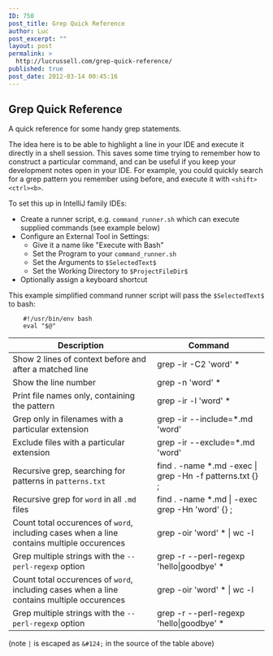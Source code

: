 ```yaml
---
ID: 750
post_title: Grep Quick Reference
author: Luc
post_excerpt: ""
layout: post
permalink: >
  http://lucrussell.com/grep-quick-reference/
published: true
post_date: 2012-03-14 00:45:16
---
```

## Grep Quick Reference
A quick reference for some handy grep statements.

The idea here is to be able to highlight a line in your IDE and execute it directly in a shell session. This saves some time trying to remember how to construct a particular command, and can be useful if you keep your development notes open in your IDE. For example, you could quickly search for a grep pattern you remember using before, and execute it with `<shift><ctrl><b>`.

To set this up in IntelliJ family IDEs:
*   Create a runner script, e.g. `command_runner.sh` which can execute supplied commands (see example below)
*   Configure an External Tool in Settings:
    *   Give it a name like "Execute with Bash"
    *   Set the Program to your `command_runner.sh`
    *   Set the Arguments to `$SelectedText$`
    *   Set the Working Directory to `$ProjectFileDir$`
*   Optionally assign a keyboard shortcut

This example simplified command runner script will pass the `$SelectedText$` to bash:

        #!/usr/bin/env bash
        eval "$@"


| Description  | Command |
| --- | --- |
| Show 2 lines of context before and after a matched line | grep -ir -C2 'word' * |
| Show the line number | grep -n 'word' * |
| Print file names only, containing the pattern | grep -ir -l 'word' * |
| Grep only in filenames with a particular extension | grep -ir --include=*.md 'word' |
| Exclude files with a particular extension | grep -ir --exclude=*.md 'word' |
| Recursive grep, searching for patterns in `patterns.txt` | find . -name *.md -exec &#124; grep -Hn -f patterns.txt {} ; |
| Recursive grep for `word` in all `.md` files | find . -name *.md &#124; -exec grep -Hn 'word' {} ; |
| Count total occurences of `word`, including cases when a line contains multiple occurences | grep -oir 'word' * &#124; wc -l |
| Grep multiple strings with the `--perl-regexp` option | grep -r --perl-regexp 'hello&#124;goodbye' *|
| Count total occurences of `word`, including cases when a line contains multiple occurences | grep -oir 'word' * &#124; wc -l |
| Grep multiple strings with the `--perl-regexp` option | grep -r --perl-regexp 'hello&#124;goodbye' *|

(note `|` is escaped as `&#124;` in the source of the table above)